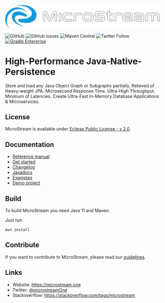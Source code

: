 <img src="./etc/images/logo.svg" width="500px">

![GitHub](https://img.shields.io/github/license/microstream-one/microstream?style=for-the-badge)
![GitHub issues](https://img.shields.io/github/issues/microstream-one/microstream?style=for-the-badge)
![Maven Central](https://img.shields.io/maven-central/v/one.microstream/microstream-base?style=for-the-badge&versionSuffix=-MS-GA)
![Twitter Follow](https://img.shields.io/twitter/follow/microstreamOne?style=for-the-badge)
[![Gradle Enterprise](https://img.shields.io/badge/Revved%20up%20by-Gradle%20Enterprise-06A0CE?style=for-the-badge&logo=gradle)](https://ge.microstream.one/scans)

# High-Performance Java-Native-Persistence

Store and load any Java Object Graph or Subgraphs partially, Relieved of Heavy-weight JPA. Microsecond Response Time. Ultra-High Throughput. Minimum of Latencies. Create Ultra-Fast In-Memory Database Applications & Microservices.

## License

MicroStream is available under [Eclipse Public License - v 2.0](LICENSE).

## Documentation

- [Reference manual](https://docs.microstream.one/manual)
- [Get started](https://docs.microstream.one/manual/storage/getting-started.html)
- [Changelog](https://docs.microstream.one/manual/intro/changelog.html)
- [Javadocs](https://docs.microstream.one/api)
- [Examples](/examples)
- [Demo project](https://github.com/microstream-one/bookstore-demo)

## Build

To build MicroStream you need Java 11 and Maven.

Just run

```
mvn install
```

## Contribute

If you want to contribute to MicroStream, please read our [guidelines](CONTRIBUTING.md).

## Links

- Website: <https://microstream.one>
- Twitter: [@microstreamOne](https://twitter.com/microstreamOne)
- Stackoverflow: https://stackoverflow.com/tags/microstream
